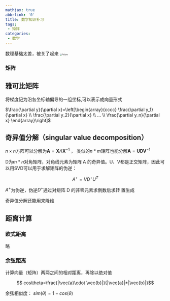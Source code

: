 ```yaml
---
mathjax: true
abbrlink: '0'
title: 数学知识补习
tags:
 - 矩阵
categories:
 - 数学
---
```

数理基础太差，被关了起来
<img src="https://raw.githubusercontent.com/Archaeoraptor/image_resources/ImageofBlog/found.png" alt="Picture" style="zoom:40%;" />
<!-- more -->
### 矩阵

## 雅可比矩阵

将梯度记为沿各坐标轴偏导的一组坐标,可以表示成向量形式

$\frac{\partial y}{\partial x}=\left[\begin{array}{cccc}
    \frac{\partial y_1}{\partial x} \\ \frac{\partial y_2}{\partial x} \\ ...  \\ \frac{\partial y_n}{\partial x}
\end{array}\right]$

## 奇异值分解（singular value decomposition）

$n \times n$方阵可以分解为$\pmb{A}=\pmb{X}\Lambda\pmb{X}^{-1}$ ， 类似的$n*m$矩阵也能分解$\pmb{A}=\pmb{U}\pmb{D}\pmb{V}^{-1}$

D为$m*n$对角矩阵，对角线元素为矩阵 A 的奇异值。U、V都是正交矩阵，因此可以用SVD可以用于求解矩阵的伪逆：

$$A^+=VD^+U^T$$

$A^+$为伪逆，伪逆$D^+$通过对矩阵 D 的非零元素求倒数后求转
置生成

奇异值分解还能用来降维

## 距离计算

### 欧式距离

略

### 余弦距离

计算向量（矩阵）两两之间的相对距离，再除以绝对值

$$ cos\theta=\frac{|\vec{a}\cdot \vec{b}|}{|\vec{a}|*|\vec{b}|}$$

余弦相似度：
$sim(\theta)=1-cos(\theta)$
